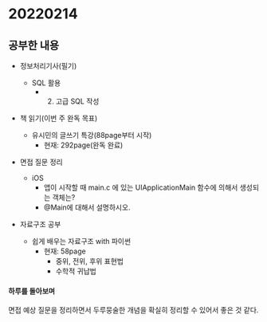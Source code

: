 # 20220214

## 공부한 내용
+ 정보처리기사(필기)
    * SQL 활용
      + 2. 고급 SQL 작성

+ 책 읽기(이번 주 완독 목표)
  - 유시민의 글쓰기 특강(88page부터 시작)
    * 현재: 292page(완독 완료)
    
+ 면접 질문 정리
  - iOS
    * 앱이 시작할 때 main.c 에 있는 UIApplicationMain 함수에 의해서 생성되는 객체는?
    * @Main에 대해서 설명하시오.

+ 자료구조 공부
  - 쉽게 배우는 자료구조 with 파이썬
    * 현재: 58page
      + 중위, 전위, 후위 표현법
      + 수학적 귀납법

#### 하루를 돌아보며
면접 예상 질문을 정리하면서 두루뭉술한 개념을 확실히 정리할 수 있어서 좋은 것 같다.
